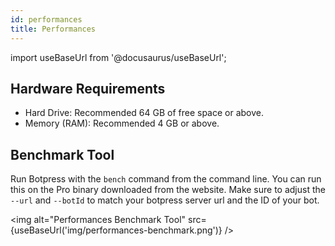```yaml
---
id: performances
title: Performances
---
```


import useBaseUrl from '@docusaurus/useBaseUrl';

## Hardware Requirements

- Hard Drive: Recommended 64 GB of free space or above.
- Memory (RAM): Recommended 4 GB or above.

## Benchmark Tool

Run Botpress with the `bench` command from the command line. You can run this on the Pro binary downloaded from the website. Make sure to adjust the `--url` and `--botId` to match your botpress server url and the ID of your bot.

<img alt="Performances Benchmark Tool" src={useBaseUrl('img/performances-benchmark.png')} />
